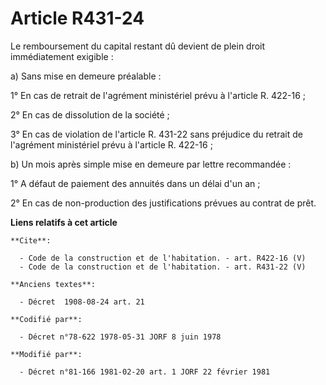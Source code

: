 # Article R431-24

Le remboursement du capital restant dû devient de plein droit immédiatement exigible : 

a) Sans mise en demeure préalable : 

1° En cas de retrait de l'agrément ministériel prévu à l'article R. 422-16 ; 

2° En cas de dissolution de la société ; 

3° En cas de violation de l'article R. 431-22 sans préjudice du retrait de l'agrément ministériel prévu à l'article R.
422-16 ; 

b) Un mois après simple mise en demeure par lettre recommandée : 

1° A défaut de paiement des annuités dans un délai d'un an ; 

2° En cas de non-production des justifications prévues au contrat de prêt.

**Liens relatifs à cet article**

	**Cite**:

	  - Code de la construction et de l'habitation. - art. R422-16 (V)
	  - Code de la construction et de l'habitation. - art. R431-22 (V)

	**Anciens textes**:

	  - Décret  1908-08-24 art. 21

	**Codifié par**:

	  - Décret n°78-622 1978-05-31 JORF 8 juin 1978

	**Modifié par**:

	  - Décret n°81-166 1981-02-20 art. 1 JORF 22 février 1981
